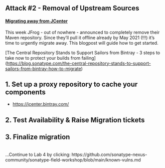 ## Attack #2 - Removal of Upstream Sources

#### [Migrating away from JCenter](https://jeroenmols.com/blog/2021/02/04/migratingjcenter/)
This week JFrog - out of nowhere - announced to completely remove their Maven repository. Since they’ll pull it offline already by May 2021 (!!!) it’s time to urgently migrate away. This blogpost will guide how to get started.

[The Central Repository Stands to Support Sailors from Bintray - 3 steps to take now to protect your builds from failing]
(https://blog.sonatype.com/the-central-repository-stands-to-support-sailors-from-bintray-how-to-migrate)

## 1. Set up a proxy repository to cache your components
- https://jcenter.bintray.com/
## 2. Test Availability & Raise Migration tickets
## 3. Finalize migration


<br>
...Continue to Lab 4 by clicking: https://github.com/sonatype-nexus-community/sonatype-field-workshop/blob/main/known-vulns.md
